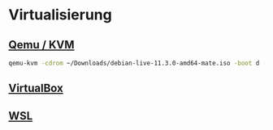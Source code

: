 # Virtualisierung

## [Qemu / KVM](https://wiki.debian.org/QEMU)

```bash
qemu-kvm -cdrom ~/Downloads/debian-live-11.3.0-amd64-mate.iso -boot d -m 4000
```

## [VirtualBox](https://www.virtualbox.org/wiki/Documentation)

## [WSL](https://docs.microsoft.com/de-de/windows/wsl/)
